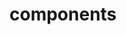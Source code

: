 <!-- Space: TerraformAwsOpenvpn -->
<!-- Parent: Project -->
<!-- Title: Components -->

<!-- Label: TerraformAwsOpenvpn -->
<!-- Label: Project -->
<!-- Label: Components -->
<!-- Include: docs/disclaimer.md -->
<!-- Include: ac:toc -->

# components
